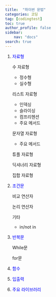 ```yaml
---
title:  "파이썬 문법"
categories: 코딩
tag: [codingtest]
toc: true
author_profile: false
sidebar:
    nav: "docs"
search: true
---
```


1. <span style="color:blue">자료형</span>

   수 자료형
   - 정수형
   - 실수형
   
   리스트 자료형
   - 인덱싱
   - 슬라이싱
   - 컴프리헨션
   - 주요 메서드

   문자열 자료형
   - 주요 메서드

   튜플 자료형

   딕셔너리 자료형

   집합 자료형

2. <span style="color:blue">조건문</span>

   비교 연산자

   논리 연산자

   기타
   - in/not in

3. <span style="color:blue">반복문</span>
 
   While문

   for문

4. <span style="color:blue">함수</span>

5. <span style="color:blue">입출력</span>

6. <span style="color:blue">주요 라이브러리</span>


